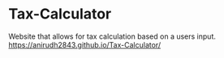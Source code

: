 # Tax-Calculator
 Website that allows for tax calculation based on a users input.
      https://anirudh2843.github.io/Tax-Calculator/
